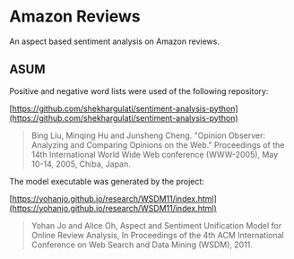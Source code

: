 # Amazon Reviews

An aspect based sentiment analysis on Amazon reviews.

## ASUM

Positive and negative word lists were used of the following repository:

[https://github.com/shekhargulati/sentiment-analysis-python](https://github.com/shekhargulati/sentiment-analysis-python)

> Bing Liu, Minqing Hu and Junsheng Cheng. "Opinion Observer: Analyzing and Comparing Opinions on the Web." Proceedings of the 14th International World Wide Web conference (WWW-2005), May 10-14, 2005, Chiba, Japan.

The model executable was generated by the project:

[https://yohanjo.github.io/research/WSDM11/index.html](https://yohanjo.github.io/research/WSDM11/index.html)

> Yohan Jo and Alice Oh, Aspect and Sentiment Unification Model for Online Review Analysis, In Proceedings of the 4th ACM International Conference on Web Search and Data Mining (WSDM), 2011.

<!-- 
## Requirements

pre-commit install
-->
